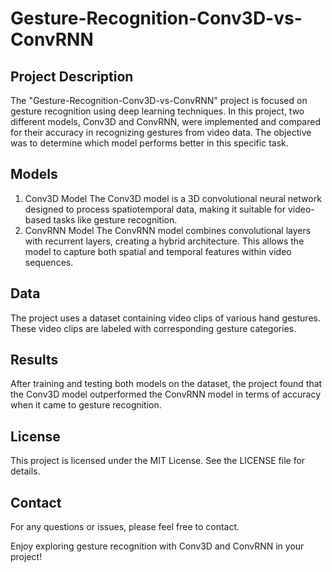 # Gesture-Recognition-Conv3D-vs-ConvRNN

## Project Description
The "Gesture-Recognition-Conv3D-vs-ConvRNN" project is focused on gesture recognition using deep learning techniques. In this project, two different models, Conv3D and ConvRNN, were implemented and compared for their accuracy in recognizing gestures from video data. The objective was to determine which model performs better in this specific task.

## Models
1. Conv3D Model
The Conv3D model is a 3D convolutional neural network designed to process spatiotemporal data, making it suitable for video-based tasks like gesture recognition.
2. ConvRNN Model
The ConvRNN model combines convolutional layers with recurrent layers, creating a hybrid architecture. This allows the model to capture both spatial and temporal features within video sequences.

## Data
The project uses a dataset containing video clips of various hand gestures. These video clips are labeled with corresponding gesture categories.

## Results
After training and testing both models on the dataset, the project found that the Conv3D model outperformed the ConvRNN model in terms of accuracy when it came to gesture recognition.

## License
This project is licensed under the MIT License. See the LICENSE file for details.

## Contact
For any questions or issues, please feel free to contact.

Enjoy exploring gesture recognition with Conv3D and ConvRNN in your project!
